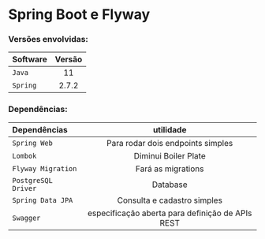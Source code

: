 # Spring Boot e Flyway
### Versões envolvidas:
| Software | Versão |
| :--- | :---: |
| `Java` | 11 |
| `Spring` | 2.7.2 |
### Dependências:
| Dependências        |             utilidade             |
|:--------------------|:---------------------------------:|
| `Spring Web`        | Para rodar dois endpoints simples |
| `Lombok`            |       Diminui Boiler Plate        |
| `Flyway Migration`  |        Fará as migrations         |
| `PostgreSQL Driver` |             Database              |
| `Spring Data JPA`   |    Consulta e cadastro simples    |
| `Swagger`           |    especificação aberta para definição de APIs REST    |

